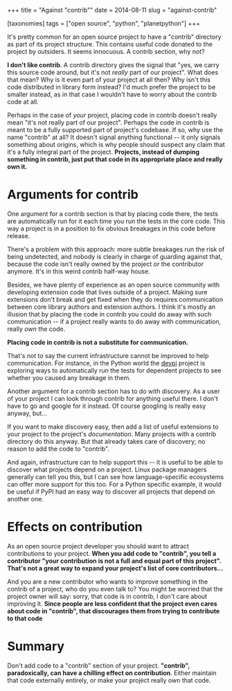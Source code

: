 +++
title = "Against \"contrib\""
date = 2014-08-11
slug = "against-contrib"

[taxonomies]
tags = ["open source", "python", "planetpython"]
+++

It's pretty common for an open source project to have a "contrib"
directory as part of its project structure. This contains useful code
donated to the project by outsiders. It seems innocuous. A contrib
section, why not?

**I don't like contrib**. A contrib directory gives the signal that
"yes, we carry this source code around, but it's not *really* part of
our project". What does that mean? Why is it even part of your project
at all then? Why isn't this code distributed in library form instead?
I'd much prefer the project to be smaller instead, as in that case I
wouldn't have to worry about the contrib code at all.

Perhaps in the case of *your* project, placing code in contrib doesn't
really mean "it's not really part of our project". Perhaps the code in
contrib is meant to be a fully supported part of project's codebase. If
so, why use the name "contrib" at all? It doesn't signal anything
functional -- it only signals something about origins, which is why
people should suspect any claim that it's a fully integral part of the
project. **Projects, instead of dumping something in contrib, just put
that code in its appropriate place and really own it.**

# Arguments for contrib

One argument for a contrib section is that by placing code there, the
tests are automatically run for it each time you run the tests in the
core code. This way a project is in a position to fix obvious breakages
in this code before release.

There's a problem with this approach: more subtle breakages run the risk
of being undetected, and nobody is clearly in charge of guarding against
that, because the code isn't really owned by the project *or* the
contributor anymore. It's in this weird contrib half-way house.

Besides, we have plenty of experience as an open source community with
developing extension code that lives outside of a project. Making sure
extensions don't break and get fixed when they do requires communication
between core library authors and extension authors. I think it's mostly
an illusion that by placing the code in contrib you could do away with
such communication -- if a project really wants to do away with
communication, really *own* the code.

**Placing code in contrib is not a substitute for communication.**

That's not to say the current infrastructure cannot be improved to help
communication. For instance, in the Python world the
[devpi](http://doc.devpi.net/latest/) project is exploring ways to
automatically run the tests for dependent projects to see whether you
caused any breakage in them.

Another argument for a contrib section has to do with discovery. As a
user of your project I can look through contrib for anything useful
there. I don't have to go and google for it instead. Of course googling
is really easy anyway, but...

If you want to make discovery easy, then add a list of useful extensions
to your project to the project's *documentation*. Many projects with a
contrib directory do this anyway. But that already takes care of
discovery; no reason to add the code to "contrib".

And again, infrastructure can to help support this -- it is useful to be
able to discover what projects depend on a project. Linux package
managers generally can tell you this, but I can see how
language-specific ecosystems can offer more support for this too. For a
Python specific example, it would be useful if PyPI had an easy way to
discover all projects that depend on another one.

# Effects on contribution

As an open source project developer you should want to attract
contributions to your project. **When you add code to "contrib", you
tell a contributor "your contribution is not a full and equal part of
this project". That's not a great way to expand your project's list of
core contributors...**

And you are a new contributor who wants to improve something in the
contrib of a project, who do you even talk to? You might be worried that
the project owner will say: sorry, that code is in contrib, I don't care
about improving it. **Since people are less confident that the project
even cares about code in "contrib", that discourages them from trying to
contribute to that code**

# Summary

Don't add code to a "contrib" section of your project. **"contrib",
paradoxically, can have a chilling effect on contribution**. Either
maintain that code externally entirely, or make your project really own
that code.

